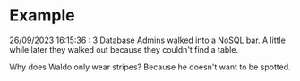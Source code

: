 # Example

<!-- replace-with-date starts -->
26/09/2023 16:15:36 : 3 Database Admins walked into a NoSQL bar. A little while later they walked out because they couldn't find a table.
<!-- replace-with-date ends -->

<!-- replace-with-joke starts -->
Why does Waldo only wear stripes? Because he doesn't want to be spotted.
<!-- replace-with-joke ends -->
